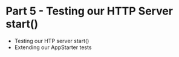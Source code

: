 # Part 5 - Testing our HTTP Server start()

- Testing our HTP server start()
- Extending our AppStarter tests